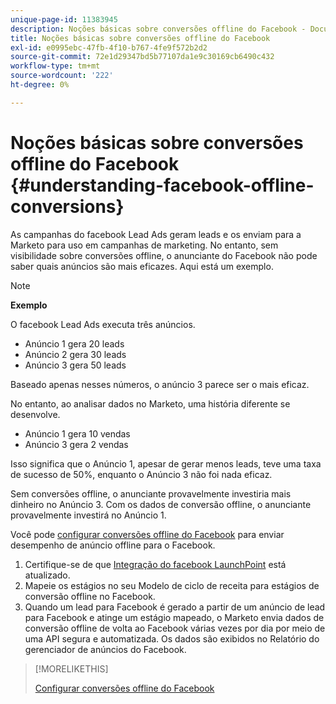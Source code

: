 ```yaml
---
unique-page-id: 11383945
description: Noções básicas sobre conversões offline do Facebook - Documentos do Marketo - Documentação do produto
title: Noções básicas sobre conversões offline do Facebook
exl-id: e0995ebc-47fb-4f10-b767-4fe9f572b2d2
source-git-commit: 72e1d29347bd5b77107da1e9c30169cb6490c432
workflow-type: tm+mt
source-wordcount: '222'
ht-degree: 0%

---
```


# Noções básicas sobre conversões offline do Facebook {#understanding-facebook-offline-conversions}

As campanhas do facebook Lead Ads geram leads e os enviam para a Marketo para uso em campanhas de marketing. No entanto, sem visibilidade sobre conversões offline, o anunciante do Facebook não pode saber quais anúncios são mais eficazes. Aqui está um exemplo.

>[!NOTE]
>
>**Exemplo**
>
>O facebook Lead Ads executa três anúncios.
>
>* Anúncio 1 gera 20 leads
>* Anúncio 2 gera 30 leads
>* Anúncio 3 gera 50 leads
>
>Baseado apenas nesses números, o anúncio 3 parece ser o mais eficaz.
>
>No entanto, ao analisar dados no Marketo, uma história diferente se desenvolve.
>
>* Anúncio 1 gera 10 vendas
>* Anúncio 3 gera 2 vendas
>
>Isso significa que o Anúncio 1, apesar de gerar menos leads, teve uma taxa de sucesso de 50%, enquanto o Anúncio 3 não foi nada eficaz.
>
>Sem conversões offline, o anunciante provavelmente investiria mais dinheiro no Anúncio 3. Com os dados de conversão offline, o anunciante provavelmente investirá no Anúncio 1.

Você pode [configurar conversões offline do Facebook](/help/marketo/product-docs/demand-generation/facebook/set-up-facebook-offline-conversions.md) para enviar desempenho de anúncio offline para o Facebook.

1. Certifique-se de que [Integração do facebook LaunchPoint](/help/marketo/product-docs/demand-generation/ad-network-integrations/add-facebook-custom-audiences-as-a-launchpoint-service.md) está atualizado.
1. Mapeie os estágios no seu Modelo de ciclo de receita para estágios de conversão offline no Facebook.
1. Quando um lead para Facebook é gerado a partir de um anúncio de lead para Facebook e atinge um estágio mapeado, o Marketo envia dados de conversão offline de volta ao Facebook várias vezes por dia por meio de uma API segura e automatizada. Os dados são exibidos no Relatório do gerenciador de anúncios do Facebook.

>[!MORELIKETHIS]
>
>[Configurar conversões offline do Facebook](/help/marketo/product-docs/demand-generation/facebook/set-up-facebook-offline-conversions.md)
